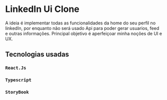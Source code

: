 # LinkedIn Ui Clone

A ideia é implementar todas as funcionalidades da home do seu perfil no linkedIn, por enquanto não será usado Api para poder gerar usuarios, feed e outras informações.
Principal objetivo é aperfeiçoar minha noções de UI e UX.

## Tecnologias usadas

### `React.Js`
### `Typescript`
### `StoryBook`

 
